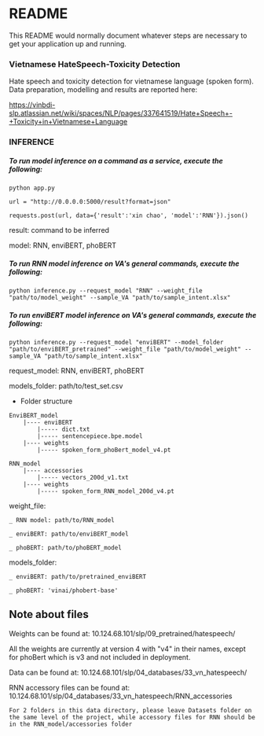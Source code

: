# README #

This README would normally document whatever steps are necessary to get your application up and running.

### Vietnamese HateSpeech-Toxicity Detection ###

Hate speech and toxicity detection for vietnamese language (spoken form). Data preparation, modelling and results are reported here:
 
https://vinbdi-slp.atlassian.net/wiki/spaces/NLP/pages/337641519/Hate+Speech+-+Toxicity+in+Vietnamese+Language

### INFERENCE ###

##### To run model inference on a command as a service, execute the following: #####

`python app.py`

`url = "http://0.0.0.0:5000/result?format=json"`

`requests.post(url, data={'result':'xin chao', 'model':'RNN'}).json()`

result: command to be inferred

model: RNN, enviBERT, phoBERT


##### To run RNN model inference on VA's general commands, execute the following: #####

`python inference.py --request_model "RNN" --weight_file "path/to/model_weight" --sample_VA "path/to/sample_intent.xlsx"`

##### To run enviBERT model inference on VA's general commands, execute the following: #####

`python inference.py --request_model "enviBERT" --model_folder "path/to/enviBERT_pretrained" --weight_file "path/to/model_weight" --sample_VA "path/to/sample_intent.xlsx"`

request_model: RNN, enviBERT, phoBERT

models_folder: path/to/test_set.csv


* Folder structure

```text
EnviBERT_model
	|---- enviBERT
        |----- dict.txt
        |----- sentencepiece.bpe.model
	|---- weights
		|----- spoken_form_phoBert_model_v4.pt

RNN_model
	|---- accessories
		|----- vectors_200d_v1.txt
	|---- weights
		|----- spoken_form_RNN_model_200d_v4.pt
```

weight_file:

	_ RNN model: path/to/RNN_model

	_ enviBERT: path/to/enviBERT_model

	_ phoBERT: path/to/phoBERT_model

models_folder:

	_ enviBERT: path/to/pretrained_enviBERT

	_ phoBERT: 'vinai/phobert-base'


## Note about files ##

Weights can be found at: 10.124.68.101/slp/09_pretrained/hatespeech/

All the weights are currently at version 4 with "v4" in their names, except for phoBert which is v3 and not included in deployment. 

Data can be found at: 10.124.68.101/slp/04_databases/33_vn_hatespeech/

RNN accessory files can be found at: 10.124.68.101/slp/04_databases/33_vn_hatespeech/RNN_accessories

	For 2 folders in this data directory, please leave Datasets folder on the same level of the project, while accessory files for RNN should be in the RNN_model/accessories folder
